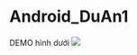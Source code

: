 # Android_DuAn1
DEMO hình dưới
![](https://i0.wp.com/s1.uphinh.org/2021/09/12/image5d0124a106583d77.png)
